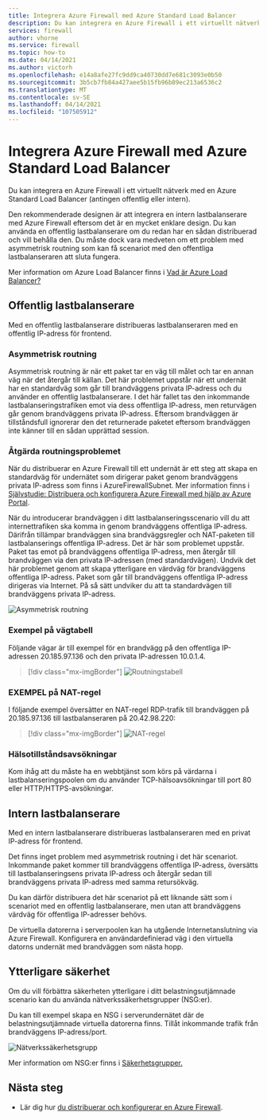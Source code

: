 ```yaml
---
title: Integrera Azure Firewall med Azure Standard Load Balancer
description: Du kan integrera en Azure Firewall i ett virtuellt nätverk med en Azure Standard Load Balancer (antingen offentlig eller intern).
services: firewall
author: vhorne
ms.service: firewall
ms.topic: how-to
ms.date: 04/14/2021
ms.author: victorh
ms.openlocfilehash: e14a8afe27fc9dd9ca40730dd7e681c3093e0b50
ms.sourcegitcommit: 3b5cb7fb84a427aee5b15fb96b89ec213a6536c2
ms.translationtype: MT
ms.contentlocale: sv-SE
ms.lasthandoff: 04/14/2021
ms.locfileid: "107505912"
---
```

# <a name="integrate-azure-firewall-with-azure-standard-load-balancer"></a>Integrera Azure Firewall med Azure Standard Load Balancer

Du kan integrera en Azure Firewall i ett virtuellt nätverk med en Azure Standard Load Balancer (antingen offentlig eller intern). 

Den rekommenderade designen är att integrera en intern lastbalanserare med Azure Firewall eftersom det är en mycket enklare design. Du kan använda en offentlig lastbalanserare om du redan har en sådan distribuerad och vill behålla den. Du måste dock vara medveten om ett problem med asymmetrisk routning som kan få scenariot med den offentliga lastbalanseraren att sluta fungera.

Mer information om Azure Load Balancer finns i [Vad är Azure Load Balancer?](../load-balancer/load-balancer-overview.md)

## <a name="public-load-balancer"></a>Offentlig lastbalanserare

Med en offentlig lastbalanserare distribueras lastbalanseraren med en offentlig IP-adress för frontend.

### <a name="asymmetric-routing"></a>Asymmetrisk routning

Asymmetrisk routning är när ett paket tar en väg till målet och tar en annan väg när det återgår till källan. Det här problemet uppstår när ett undernät har en standardväg som går till brandväggens privata IP-adress och du använder en offentlig lastbalanserare. I det här fallet tas den inkommande lastbalanseringstrafiken emot via dess offentliga IP-adress, men returvägen går genom brandväggens privata IP-adress. Eftersom brandväggen är tillståndsfull ignorerar den det returnerade paketet eftersom brandväggen inte känner till en sådan upprättad session.

### <a name="fix-the-routing-issue"></a>Åtgärda routningsproblemet

När du distribuerar en Azure Firewall till ett undernät är ett steg att skapa en standardväg för undernätet som dirigerar paket genom brandväggens privata IP-adress som finns i AzureFirewallSubnet. Mer information finns i [Självstudie: Distribuera och konfigurera Azure Firewall med hjälp av Azure Portal](tutorial-firewall-deploy-portal.md#create-a-default-route).

När du introducerar brandväggen i ditt lastbalanseringsscenario vill du att internettrafiken ska komma in genom brandväggens offentliga IP-adress. Därifrån tillämpar brandväggen sina brandväggsregler och NAT-paketen till lastbalanserings offentliga IP-adress. Det är här som problemet uppstår. Paket tas emot på brandväggens offentliga IP-adress, men återgår till brandväggen via den privata IP-adressen (med standardvägen).
Undvik det här problemet genom att skapa ytterligare en värdväg för brandväggens offentliga IP-adress. Paket som går till brandväggens offentliga IP-adress dirigeras via Internet. På så sätt undviker du att ta standardvägen till brandväggens privata IP-adress.

![Asymmetrisk routning](media/integrate-lb/Firewall-LB-asymmetric.png)

### <a name="route-table-example"></a>Exempel på vägtabell

Följande vägar är till exempel för en brandvägg på den offentliga IP-adressen 20.185.97.136 och den privata IP-adressen 10.0.1.4.

> [!div class="mx-imgBorder"]
> ![Routningstabell](media/integrate-lb/route-table.png)

### <a name="nat-rule-example"></a>EXEMPEL på NAT-regel

I följande exempel översätter en NAT-regel RDP-trafik till brandväggen på 20.185.97.136 till lastbalanseraren på 20.42.98.220:

> [!div class="mx-imgBorder"]
> ![NAT-regel](media/integrate-lb/nat-rule-02.png)

### <a name="health-probes"></a>Hälsotillståndsavsökningar

Kom ihåg att du måste ha en webbtjänst som körs på värdarna i lastbalanseringspoolen om du använder TCP-hälsoavsökningar till port 80 eller HTTP/HTTPS-avsökningar.

## <a name="internal-load-balancer"></a>Intern lastbalanserare

Med en intern lastbalanserare distribueras lastbalanseraren med en privat IP-adress för frontend.

Det finns inget problem med asymmetrisk routning i det här scenariot. Inkommande paket kommer till brandväggens offentliga IP-adress, översätts till lastbalanseringsens privata IP-adress och återgår sedan till brandväggens privata IP-adress med samma retursökväg.

Du kan därför distribuera det här scenariot på ett liknande sätt som i scenariot med en offentlig lastbalanserare, men utan att brandväggens värdväg för offentliga IP-adresser behövs.

De virtuella datorerna i serverpoolen kan ha utgående Internetanslutning via Azure Firewall. Konfigurera en användardefinierad väg i den virtuella datorns undernät med brandväggen som nästa hopp.


## <a name="additional-security"></a>Ytterligare säkerhet

Om du vill förbättra säkerheten ytterligare i ditt belastningsutjämnade scenario kan du använda nätverkssäkerhetsgrupper (NSG:er).

Du kan till exempel skapa en NSG i serverundernätet där de belastningsutjämnade virtuella datorerna finns. Tillåt inkommande trafik från brandväggens IP-adress/port.

![Nätverkssäkerhetsgrupp](media/integrate-lb/nsg-01.png)

Mer information om NSG:er finns i [Säkerhetsgrupper.](../virtual-network/network-security-groups-overview.md)

## <a name="next-steps"></a>Nästa steg

- Lär dig hur [du distribuerar och konfigurerar en Azure Firewall](tutorial-firewall-deploy-portal.md).